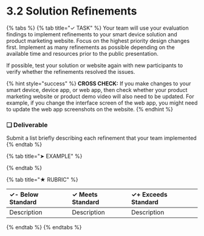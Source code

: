 # 3.2 Solution Refinements

{% tabs %}
{% tab title="✓ TASK" %}
Your team will use your evaluation findings to implement refinements to your smart device solution and product marketing website. Focus on the highest priority design changes first. Implement as many refinements as possible depending on the available time and resources prior to the public presentation.

If possible, test your solution or website again with new participants to verify whether the refinements resolved the issues.

{% hint style="success" %}
**CROSS CHECK:**  If you make changes to your smart device, device app, or web app, then check whether your product marketing website or product demo video will also need to be updated. For example, if you change the interface screen of the web app, you might need to update the web app screenshots on the website.
{% endhint %}

### **❏ Deliverable**

Submit a list briefly describing each refinement that your team implemented
{% endtab %}

{% tab title="➤ EXAMPLE" %}

{% endtab %}

{% tab title="★ RUBRIC" %}


| **✓- Below Standard** | **✓ Meets Standard** | **✓+ Exceeds Standard** |
| :--- | :--- | :--- |
| Description | Description | Description |
{% endtab %}
{% endtabs %}

